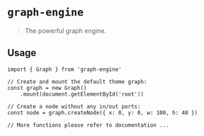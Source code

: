 # `graph-engine`

> The powerful graph engine.

## Usage

```
import { Graph } from 'graph-engine'

// Create and mount the default theme graph:
const graph = new Graph()
    .mount(document.getElementById('root'))

// Create a node without any in/out ports:    
const node = graph.createNode({ x: 0, y: 0, w: 100, h: 40 })

// More functions please refer to documentation ...
    
```
